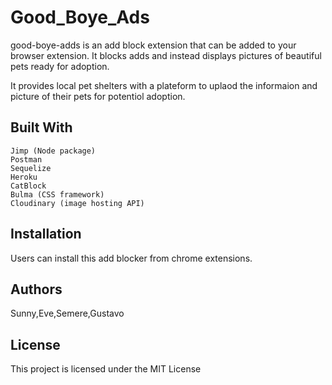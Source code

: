 # Good_Boye_Ads

good-boye-adds is an add block extension that can be added to your browser extension.
It blocks adds and instead displays pictures of beautiful pets ready for adoption.

It provides local pet shelters with a plateform to uplaod the informaion 
and picture of their pets for potentiol adoption.

## Built With

    Jimp (Node package)
    Postman
    Sequelize
    Heroku
    CatBlock
    Bulma (CSS framework)
    Cloudinary (image hosting API)

## Installation

Users can install this add blocker from chrome extensions.

## Authors

Sunny,Eve,Semere,Gustavo

## License

This project is licensed under the MIT License